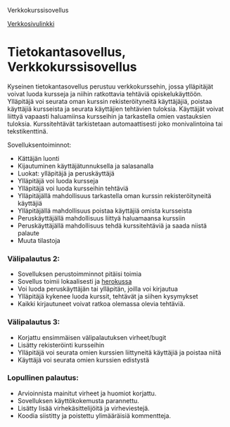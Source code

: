 Verkkokurssisovellus

[Verkkosivulinkki](https://verkkokurssisovellus1.herokuapp.com/)

# Tietokantasovellus, Verkkokurssisovellus

Kyseinen tietokantasovellus perustuu verkkokurssehin, jossa ylläpitäjät voivat luoda kursseja ja niihin ratkottavia tehtäviä opiskelukäyttöön.
Ylläpitäjä voi seurata oman kurssin rekisteröityneitä käyttäjäjiä, poistaa käyttäjiä kursseista ja seurata käyttäjien tehtävien tuloksia. Käyttäjät voivat liittyä vapaasti haluamiinsa kursseihin ja tarkastella omien vastauksien tuloksia. 
Kurssitehtävät tarkistetaan automaattisesti joko monivalintoina tai tekstikenttinä.

Sovelluksentoiminnot:
* Kättäjän luonti
* Kijautuminen käyttäjätunnuksella ja salasanalla
* Luokat: ylläpitäjä ja peruskäyttäjä
* Ylläpitäjä voi luoda kursseja
* Ylläpitäjä voi luoda kursseihin tehtäviä
* Ylläpitäjällä mahdollisuus tarkastella oman kurssin rekisteröityneitä käyttäjiä
* Ylläpitäjällä mahdollisuus poistaa käyttäjiä omista kursseista
* Peruskäyttäjällä mahdollisuus liittyä haluamaansa kurssiin
* Peruskäyttäjällä mahdollisuus tehdä kurssitehtäviä ja saada niistä palaute
* Muuta tilastoja

### Välipalautus 2:
* Sovelluksen perustoimminnot pitäisi toimia
* Sovellus toimii lokaalisesti ja [herokussa](https://verkkokurssisovellus1.herokuapp.com/)
* Voi luoda peruskäyttäjän tai ylläpitän, joilla voi kirjautua
* Ylläpitäjä kykenee luoda kurssit, tehtävät ja siihen kysymykset
* Kaikki kirjautuneet voivat ratkoa olemassa olevia tehtäviä.

### Välipalautus 3:
* Korjattu ensimmäisen välipalautuksen virheet/bugit
* Lisätty rekisteröinti kursseihin
* Ylläpitäjä voi seurata omien kurssien liittyneitä käyttäjiä ja poistaa niitä
* Käyttäjä voi seurata omien kurssien edistystä

### Lopullinen palautus:
* Arvioinnista mainitut virheet ja huomiot korjattu.
* Sovelluksen käyttökokemusta parannettu.
* Lisätty lisää virhekäsittelijöitä ja virheviestejä.
* Koodia siistitty ja poistettu ylimääräisiä kommentteja.
